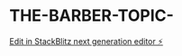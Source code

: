 # THE-BARBER-TOPIC-

[Edit in StackBlitz next generation editor ⚡️](https://stackblitz.com/~/github.com/idib19/THE-BARBER-TOPIC-)